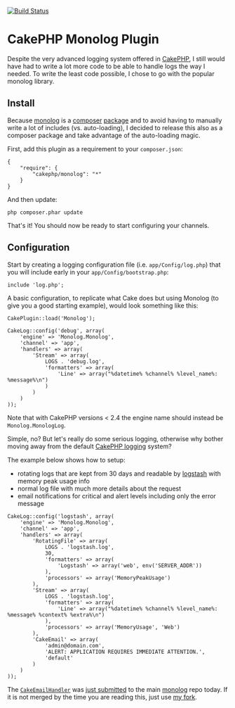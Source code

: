 [![Build Status](https://secure.travis-ci.org/jadb/cakephp-monolog.png?branch=master)](http://travis-ci.org/jadb/cakephp-monolog)

# CakePHP Monolog Plugin

Despite the very advanced logging system offered in [CakePHP][1], I still would have had to write
a lot more code to be able to handle logs the way I needed. To write the least code possible, I
chose to go with the popular monolog library.

## Install

Because [monolog][2] is a [composer][3] [package][4] and to avoid having to manually write a lot of
includes (vs. auto-loading), I decided to release this also as a composer package and take advantage
of the auto-loading magic.

First, add this plugin as a requirement to your `composer.json`:

	{
		"require": {
			"cakephp/monolog": "*"
		}
	}

And then update:

	php composer.phar update

That's it! You should now be ready to start configuring your channels.

## Configuration

Start by creating a logging configuration file (i.e. `app/Config/log.php`) that you will include early
in your `app/Config/bootstrap.php`:

```
include 'log.php';
```

A basic configuration, to replicate what Cake does but using Monolog (to give you a good starting
example), would look something like this:

```
CakePlugin::load('Monolog');

CakeLog::config('debug', array(
	'engine' => 'Monolog.Monolog',
	'channel' => 'app',
	'handlers' => array(
		'Stream' => array(
			LOGS . 'debug.log',
			'formatters' => array(
				'Line' => array("%datetime% %channel% %level_name%: %message%\n")
			)
		)
	)
));
```

Note that with CakePHP versions < 2.4 the engine name should instead be `Monolog.MonologLog`.

Simple, no? But let's really do some serious logging, otherwise why bother moving away from the
default [CakePHP logging][5] system?

The example below shows how to setup:

* rotating logs that are kept from 30 days and readable by [logstash][6] with memory peak usage info
* normal log file with much more details about the request
* email notifications for critical and alert levels including only the error message

```
CakeLog::config('logstash', array(
	'engine' => 'Monolog.Monolog',
	'channel' => 'app',
	'handlers' => array(
		'RotatingFile' => array(
			LOGS . 'logstash.log',
			30,
			'formatters' => array(
				'Logstash' => array('web', env('SERVER_ADDR'))
			),
			'processors' => array('MemoryPeakUsage')
		),
		'Stream' => array(
			LOGS . 'logstash.log',
			'formatters' => array(
				'Line' => array("%datetime% %channel% %level_name%: %message% %context% %extra%\n")
			),
			'processors' => array('MemoryUsage', 'Web')
		),
		'CakeEmail' => array(
			'admin@domain.com',
			'ALERT: APPLICATION REQUIRES IMMEDIATE ATTENTION.',
			'default'
		)
	)
));
```

The [`CakeEmailHandler`][7] was [just submitted][8] to the main [monolog][2] repo today. If it is not
merged by the time you are reading this, just use [my fork][9].

[1]:http://cakephp.org
[2]:https://github.com/Seldaek/monolog
[3]:http://getcomposer.org
[4]:https://packagist.org/packages/monolog/monolog
[5]:http://book.cakephp.org/2.0/en/core-libraries/logging.html
[6]:http://logstash.net
[7]:https://github.com/jadb/monolog/blob/master/src/Monolog/Handler/CakeEmailHandler.php
[8]:https://github.com/Seldaek/monolog/pull/162
[9]:https://github.com/jadb/monolog
